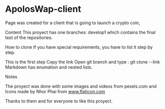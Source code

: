 # ApolosWap-client

Page was created for a client that is going to launch a crypto coin,

Content This proyect has one branches: develop1 which contains the final test of the repositories.

How to clone If you have special requirements, you have to list it step by step.



This is the first step Copy the link Open git branch and type : git clone --link Markdown has enumation and nested lists.


Notes

The proyect was done with some images and videos from pexels.com and Icons made by Nhor Phai from www.flaticon.com

Thanks to them and for everyone to like this proyect.
